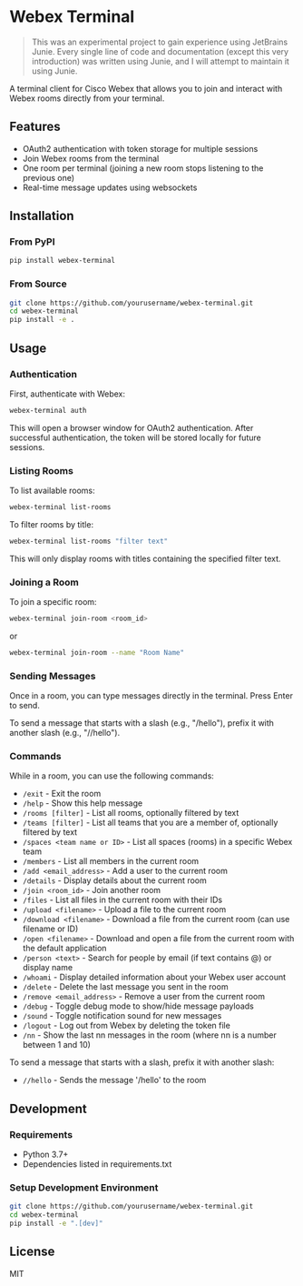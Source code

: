 # Webex Terminal

> This was an experimental project to gain experience using JetBrains Junie. Every single line of code and documentation (except this very introduction) was written using Junie, and I will attempt to maintain it using Junie.


A terminal client for Cisco Webex that allows you to join and interact with Webex rooms directly from your terminal.

## Features

- OAuth2 authentication with token storage for multiple sessions
- Join Webex rooms from the terminal
- One room per terminal (joining a new room stops listening to the previous one)
- Real-time message updates using websockets

## Installation

### From PyPI

```bash
pip install webex-terminal
```

### From Source

```bash
git clone https://github.com/yourusername/webex-terminal.git
cd webex-terminal
pip install -e .
```

## Usage

### Authentication

First, authenticate with Webex:

```bash
webex-terminal auth
```

This will open a browser window for OAuth2 authentication. After successful authentication, the token will be stored locally for future sessions.

### Listing Rooms

To list available rooms:

```bash
webex-terminal list-rooms
```

To filter rooms by title:

```bash
webex-terminal list-rooms "filter text"
```

This will only display rooms with titles containing the specified filter text.

### Joining a Room

To join a specific room:

```bash
webex-terminal join-room <room_id>
```

or

```bash
webex-terminal join-room --name "Room Name"
```

### Sending Messages

Once in a room, you can type messages directly in the terminal. Press Enter to send.

To send a message that starts with a slash (e.g., "/hello"), prefix it with another slash (e.g., "//hello").

### Commands

While in a room, you can use the following commands:

- `/exit` - Exit the room
- `/help` - Show this help message
- `/rooms [filter]` - List all rooms, optionally filtered by text
- `/teams [filter]` - List all teams that you are a member of, optionally filtered by text
- `/spaces <team name or ID>` - List all spaces (rooms) in a specific Webex team
- `/members` - List all members in the current room
- `/add <email_address>` - Add a user to the current room
- `/details` - Display details about the current room
- `/join <room_id>` - Join another room
- `/files` - List all files in the current room with their IDs
- `/upload <filename>` - Upload a file to the current room
- `/download <filename>` - Download a file from the current room (can use filename or ID)
- `/open <filename>` - Download and open a file from the current room with the default application
- `/person <text>` - Search for people by email (if text contains @) or display name
- `/whoami` - Display detailed information about your Webex user account
- `/delete` - Delete the last message you sent in the room
- `/remove <email_address>` - Remove a user from the current room
- `/debug` - Toggle debug mode to show/hide message payloads
- `/sound` - Toggle notification sound for new messages
- `/logout` - Log out from Webex by deleting the token file
- `/nn` - Show the last nn messages in the room (where nn is a number between 1 and 10)

To send a message that starts with a slash, prefix it with another slash:
- `//hello` - Sends the message '/hello' to the room

## Development

### Requirements

- Python 3.7+
- Dependencies listed in requirements.txt

### Setup Development Environment

```bash
git clone https://github.com/yourusername/webex-terminal.git
cd webex-terminal
pip install -e ".[dev]"
```

## License

MIT
